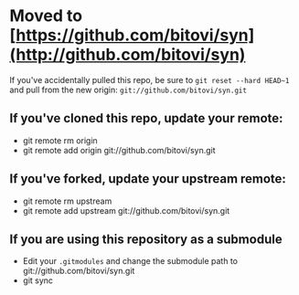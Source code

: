 # Moved to [https://github.com/bitovi/syn](http://github.com/bitovi/syn)

If you've accidentally pulled this repo, be sure to `git reset --hard HEAD~1` and pull from the new origin: `git://github.com/bitovi/syn.git`

## If you've cloned this repo, update your remote:

* git remote rm origin
* git remote add origin git://github.com/bitovi/syn.git

## If you've forked, update your upstream remote:

* git remote rm upstream
* git remote add upstream git://github.com/bitovi/syn.git

## If you are using this repository as a submodule

* Edit your `.gitmodules` and change the submodule path to git://github.com/bitovi/syn.git
* git sync
